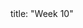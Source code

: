 <frontmatter>
title: "Week 10"
</frontmatter>

<panel header=":trophy: Outcomes" popup-url="{{baseUrl}}/schedule/week10/outcomes.html" expanded no-close>
  <include src="outcomes.md#main" />
</panel>

<panel header=":clipboard: Todo" no-close>
  <include src="todo.md" />
</panel>

<panel header=":raising_hand: Tutorial 10" no-close>
  <include src="tutorial.md" />
</panel>

<panel header="{{glyphicon_blackboard}} Lecture 10" no-close>
  <include src="lecture.md" />
</panel>
